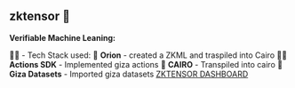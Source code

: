 ## zktensor 👋

**Verifiable Machine Leaning:**

🙋‍♀️  - Tech Stack used:
🌈 **Orion** - created a ZKML and traspiled into Cairo
👩‍💻 **Actions SDK** - Implemented giza actions 
🍿 **CAIRO** - Transpiled into cairo
🧙 **Giza Datasets** - Imported giza datasets
[ZKTENSOR DASHBOARD](https://actions-server-agi-dblzzhtf5q-ew.a.run.app/dashboard)
